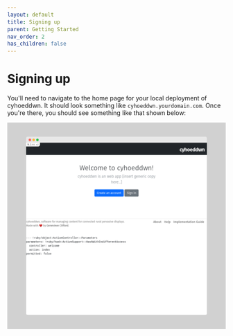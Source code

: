 ```yaml
---
layout: default
title: Signing up
parent: Getting Started
nav_order: 2
has_children: false
---
```


# Signing up

You'll need to navigate to the home page for your local deployment of cyhoeddwn. It should look something like `cyhoeddwn.yourdomain.com`. Once you're there, you should see something like that shown below:

![](/assets/img/front_page.png)